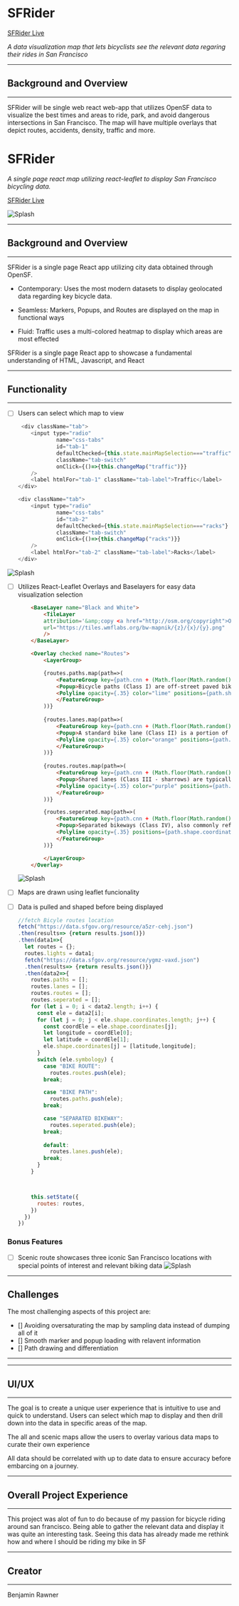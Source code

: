 # SFRider
[SFRider Live](https://rawbdata.github.io/SFRider/ "SFrider")

_A data visualization map that lets bicyclists see the relevant data regaring their rides in San Francisco_





***
## Background and Overview
***

SFRider will be single web react web-app that utilizes OpenSF data to visualize the best times and areas to ride, park, and avoid dangerous intersections in San Francisco. The map will have multiple overlays that depict routes, accidents, density, traffic and more.



# SFRider


_A single page react map utilizing react-leaflet to display San Francisco bicycling data._

[SFRider Live](https://rawbdata.github.io/SFRider/ "SFrider")


![Splash](./readme_files/main.gif)

***
## Background and Overview
***

SFRider is a single page React app utilizing city data obtained through OpenSF. 


- Contemporary: Uses the most modern datasets to display geolocated data regarding key bicycle data.

- Seamless: Markers, Popups, and Routes are displayed on the map in functional ways

- Fluid: Traffic uses a multi-colored heatmap to display which areas are most effected


SFRider is a single page React app to showcase a fundamental understanding of HTML, Javascript, and React

***
## Functionality
***

- [ ] Users can select which map to view

    ```javascript
     <div className="tab">
        <input type="radio" 
                name="css-tabs" 
                id="tab-1" 
                defaultChecked={this.state.mainMapSelection==="traffic"} 
                className="tab-switch"
                onClick={()=>{this.changeMap("traffic")}}
        />
        <label htmlFor="tab-1" className="tab-label">Traffic</label>
    </div>

    <div className="tab">
        <input type="radio" 
                name="css-tabs" 
                id="tab-2" 
                defaultChecked={this.state.mainMapSelection==="racks"} 
                className="tab-switch"
                onClick={()=>{this.changeMap("racks")}}
        />
        <label htmlFor="tab-2" className="tab-label">Racks</label>
    </div>

    ```
![Splash](./readme_files/main.gif)
- [ ] Utilizes React-Leaflet Overlays and Baselayers for easy data visualization selection

    ```html
        <BaseLayer name="Black and White">
            <TileLayer
            attribution='&amp;copy <a href="http://osm.org/copyright">OpenStreetMap</a> contributors'
            url="https://tiles.wmflabs.org/bw-mapnik/{z}/{x}/{y}.png"
            />
        </BaseLayer>

        <Overlay checked name="Routes">
            <LayerGroup>

            {routes.paths.map(path=>(   
                <FeatureGroup key={path.cnn + (Math.floor(Math.random()*10000)*Math.floor(Math.random()*10000))} color="green">
                <Popup>Bicycle paths (Class I) are off-street paved bikeways. They are separated from vehicle traffic, but are almost always shared with pedestrians</Popup>
                <Polyline opacity={.35} color="lime" positions={path.shape.coordinates} />
                </FeatureGroup>
            ))}
            
            {routes.lanes.map(path=>(   
                <FeatureGroup key={path.cnn + (Math.floor(Math.random() *10000)*Math.floor(Math.random()*10000) )} color="orange">
                <Popup>A standard bike lane (Class II) is a portion of road reserved for the preferential or exclusive use of people biking, indicated by road markings.</Popup>
                <Polyline opacity={.35} color="orange" positions={path.shape.coordinates} />
                </FeatureGroup>
            ))}
            
            {routes.routes.map(path=>(   
                <FeatureGroup key={path.cnn + (Math.floor(Math.random() *10000)*Math.floor(Math.random()*10000) )} color="purple">
                <Popup>Shared lanes (Class III - sharrows) are typically wide travel lanes shared by bicyclists and vehicles.</Popup>
                <Polyline opacity={.35} color="purple" positions={path.shape.coordinates} />
                </FeatureGroup>
            ))}

            {routes.seperated.map(path=>(   
                <FeatureGroup key={path.cnn + (Math.floor(Math.random() *10000) )} color="blue">
                <Popup>Separated bikeways (Class IV), also commonly referred to as cycle tracks or protected bikeways, are bicycle facilities that are separated from traffic by parked cars, safe-hit posts, transit islands or other physical barriers.</Popup>
                <Polyline opacity={.35} positions={path.shape.coordinates} />
                </FeatureGroup>
            ))}

            </LayerGroup>
        </Overlay>
    ```
    ![Splash](./readme_files/overlays.gif)
- [ ] Maps are drawn using leaflet funcionality
- [ ] Data is pulled and shaped before being displayed
    ```javascript
    //fetch Bicyle routes location
    fetch("https://data.sfgov.org/resource/a5zr-cehj.json")
    .then(results=> {return results.json()})
    .then(data1=>{
      let routes = {};
      routes.lights = data1;
      fetch("https://data.sfgov.org/resource/ygmz-vaxd.json")
      .then(results=> {return results.json()})
      .then(data2=>{
        routes.paths = [];
        routes.lanes = [];
        routes.routes = [];
        routes.seperated = [];
        for (let i = 0; i < data2.length; i++) {
          const ele = data2[i];
          for (let j = 0; j < ele.shape.coordinates.length; j++) {
            const coordEle = ele.shape.coordinates[j];
            let longitude = coordEle[0];
            let latitude = coordEle[1];
            ele.shape.coordinates[j] = [latitude,longitude];
          }
          switch (ele.symbology) {
            case "BIKE ROUTE":
              routes.routes.push(ele);
            break;

            case "BIKE PATH":
              routes.paths.push(ele);
            break;

            case "SEPARATED BIKEWAY":
              routes.seperated.push(ele);
            break;
          
            default:
              routes.lanes.push(ele);
            break;
          }
        }



        this.setState({
          routes: routes,
        })
      })
    })
    ```

<!-- ![Splash](./docs/tower_tracking.gif) -->


### Bonus Features
- [ ] Scenic route showcases three iconic San Francisco locations with special points of interest and relevant biking data
    ![Splash](./readme_files/scenic.gif)



***
## Challenges
The most challenging aspects of this project are:
- [] Avoiding oversaturating the map by sampling data instead of dumping all of it
- [] Smooth marker and popup loading with relavent information
- [] Path drawing and differentiation
***


***
## UI/UX
***

The goal is to create a unique user experience that is intuitive to use and quick to understand. Users can select which map to display and then drill down into the data in specific areas of the map.


The all and scenic maps allow the users to overlay various data maps to curate their own experience

All data should be correlated with up to date data to ensure accuracy before embarcing on a journey.

***
## Overall Project Experience
***

This project was alot of fun to do because of my passion for bicycle riding around san francisco. Being able to gather the relevant data and display it was quite an interesting task. Seeing this data has already made me rethink how and where I should be riding my bike in SF
***
## Creator
***

Benjamin Rawner


